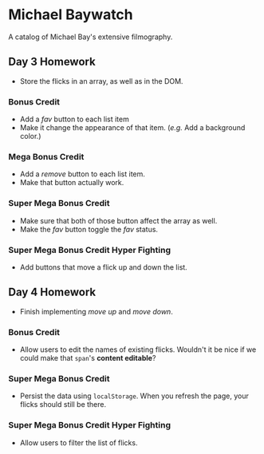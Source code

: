 # Michael Baywatch

A catalog of Michael Bay's extensive filmography.

## Day 3 Homework

* Store the flicks in an array, as well as in the DOM.

### Bonus Credit

* Add a _fav_ button to each list item
* Make it change the appearance of that item. (_e.g._ Add a background color.)

### Mega Bonus Credit

* Add a _remove_ button to each list item.
* Make that button actually work.

### Super Mega Bonus Credit

* Make sure that both of those button affect the array as well.
* Make the _fav_ button toggle the _fav_ status.

### Super Mega Bonus Credit Hyper Fighting

* Add buttons that move a flick up and down the list.

## Day 4 Homework

* Finish implementing _move up_ and _move down_.

### Bonus Credit

* Allow users to edit the names of existing flicks. Wouldn't it be nice if we could make that `span`'s **content editable**?

### Super Mega Bonus Credit

* Persist the data using `localStorage`. When you refresh the page, your flicks should still be there.


### Super Mega Bonus Credit Hyper Fighting

* Allow users to filter the list of flicks.
